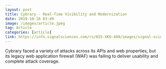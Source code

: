 ```yaml
---
layout: post
title: Cybrary - Real-Time Visibility and Modernization
date: 2019-10-16 03:49
image: /images/article.jpeg
tag: Article
categories: [article]
link: https://info.signalsciences.com/rs/025-XKO-469/images/signal-sciences-case-study-cybrary.pdf
---
```

Cybrary faced a variety of attacks across
its APIs and web properties, but its
legacy web application firewall (WAF) was
failing to deliver usability and complete
attack coverage. 
